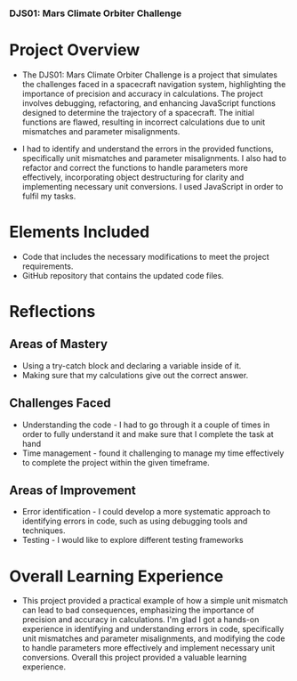 ### DJS01: Mars Climate Orbiter Challenge

# Project Overview

- The DJS01: Mars Climate Orbiter Challenge is a project that simulates the challenges faced in a spacecraft navigation system, highlighting the importance of precision and accuracy in calculations. The project involves debugging, refactoring, and enhancing JavaScript functions designed to determine the trajectory of a spacecraft. The initial functions are flawed, resulting in incorrect calculations due to unit mismatches and parameter misalignments.

- I had to identify and understand the errors in the provided functions, specifically unit mismatches and parameter misalignments. I also had to refactor and correct the functions to handle parameters more effectively, incorporating object destructuring for clarity and implementing necessary unit conversions. I used JavaScript in order to fulfil my tasks.

# Elements Included

- Code that includes the necessary modifications to meet the project requirements.
- GitHub repository that contains the updated code files.

# Reflections

## Areas of Mastery

- Using a try-catch block and declaring a variable inside of it.
- Making sure that my calculations give out the correct answer.

## Challenges Faced

- Understanding the code - I had to go through it a couple of times in order to fully understand it and make sure that I complete the task at hand
- Time management - found it challenging to manage my time effectively to complete the project within the given timeframe.

## Areas of Improvement

- Error identification - I could develop a more systematic approach to identifying errors in code, such as using debugging tools and techniques.
- Testing - I would like to explore different testing frameworks

# Overall Learning Experience

- This project provided a practical example of how a simple unit mismatch can lead to bad consequences, emphasizing the importance of precision and accuracy in calculations. I'm glad I got a hands-on experience in identifying and understanding errors in code, specifically unit mismatches and parameter misalignments, and modifying the code to handle parameters more effectively and implement necessary unit conversions. Overall this project provided a valuable learning experience.
